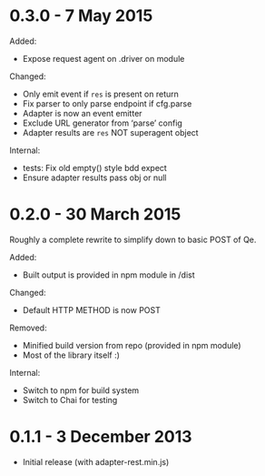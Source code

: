0.3.0 - 7 May 2015
=====

Added:

- Expose request agent on .driver on module

Changed:

- Only emit event if `res` is present on return
- Fix parser to only parse endpoint if cfg.parse
- Adapter is now an event emitter
- Exclude URL generator from ‘parse’ config
- Adapter results are `res` NOT superagent object

Internal:

- tests: Fix old empty() style bdd expect
- Ensure adapter results pass obj or null



0.2.0 - 30 March 2015
=====

Roughly a complete rewrite to simplify down to basic POST of Qe.

Added:

- Built output is provided in npm module in /dist

Changed:

- Default HTTP METHOD is now POST

Removed:

- Minified build version from repo (provided in npm module)
- Most of the library itself :)

Internal:

- Switch to npm for build system
- Switch to Chai for testing




0.1.1 - 3 December 2013
=====

- Initial release (with adapter-rest.min.js)
